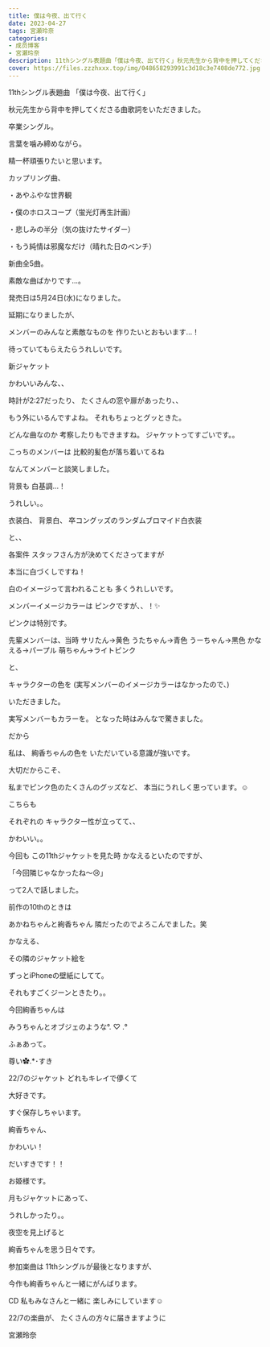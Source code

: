 ```yaml
---
title: 僕は今夜、出て行く
date: 2023-04-27
tags: 宮瀬玲奈
categories: 
- 成员博客
- 宮瀬玲奈
description: 11thシングル表題曲「僕は今夜、出て行く」秋元先生から背中を押してくださる曲歌詞をいただきました。卒業シングル。言葉を噛み締めながら。精一杯頑張りた...
cover: https://files.zzzhxxx.top/img/048658293991c3d18c3e7408de772.jpg 
---
```










11thシングル表題曲
「僕は今夜、出て行く」




秋元先生から背中を押してくださる曲歌詞をいただきました。

卒業シングル。






言葉を噛み締めながら。

精一杯頑張りたいと思います。












カップリング曲、


・あやふやな世界観

・僕のホロスコープ（蛍光灯再生計画）

・悲しみの半分（気の抜けたサイダー）

・もう純情は邪魔なだけ（晴れた日のベンチ）





新曲全5曲。


素敵な曲ばかりです...。






発売日は5月24日(水)になりました。


延期になりましたが、

メンバーのみんなと素敵なものを
作りたいとおもいます...！


待っていてもらえたらうれしいです。













新ジャケット


















かわいいみんな、、



時計が2:27だったり、
たくさんの窓や扉があったり、、

もう外にいるんですよね。
それもちょっとグッときた。





どんな曲なのか
考察したりもできますね。
ジャケットってすごいです。。







こっちのメンバーは
比較的髪色が落ち着いてるね

なんてメンバーと談笑しました。






背景も
白基調...！


うれしい。。




衣装白、
背景白、
卒コングッズのランダムブロマイド白衣装

と、、


各案件
スタッフさん方が決めてくださってますが

本当に白づくしですね！


白のイメージって言われることも
多くうれしいです。






メンバーイメージカラーは
ピンクですが、、！✨


ピンクは特別です。





先輩メンバーは、当時
サリたん→黄色
うたちゃん→青色
うーちゃん→黒色
かなえる→パープル
萌ちゃん→ライトピンク

と、

キャラクターの色を
(実写メンバーのイメージカラーはなかったので、)

いただきました。





実写メンバーもカラーを。
となった時はみんなで驚きました。





だから

私は、
絢香ちゃんの色を
いただいている意識が強いです。


大切だからこそ、

私までピンク色のたくさんのグッズなど、
本当にうれしく思っています。☺️











こちらも

それぞれの
キャラクター性が立ってて、、

かわいい。。







今回も
この11thジャケットを見た時
かなえるといたのですが、

「今回隣じゃなかったね〜😢」

って2人で話しました。




前作の10thのときは

あかねちゃんと絢香ちゃん
隣だったのでよろこんでました。笑




かなえる、

その隣のジャケット絵を

ずっとiPhoneの壁紙にしてて。

それもすごくジーンときたり。。







今回絢香ちゃんは

みうちゃんとオブジェのような°. ♡ .°


ふぁあって。

尊い✿.*･すき














22/7のジャケット
どれもキレイで儚くて

大好きです。



すぐ保存しちゃいます。














絢香ちゃん、

かわいい！


だいすきです！！


お姫様です。







月もジャケットにあって、

うれしかったり。。






夜空を見上げると

絢香ちゃんを思う日々です。















参加楽曲は
11thシングルが最後となりますが、

今作も絢香ちゃんと一緒にがんばります。




CD
私もみなさんと一緒に
楽しみにしています☺️








22/7の楽曲が、
たくさんの方々に届きますように




宮瀬玲奈


